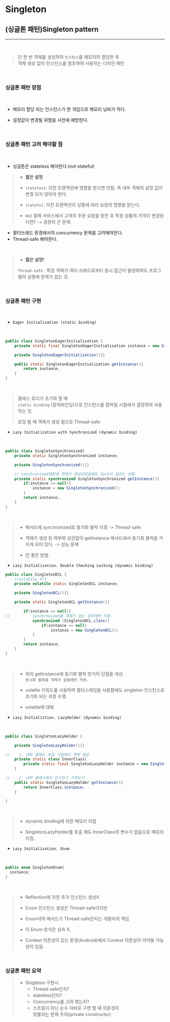 # Singleton

## **(싱글톤 패턴)Singleton pattern**

---

</br>

> 단 한 번 객체를 생성하여 `인스턴스`를 메모리의 할당한 후  
> 객체 생성 없이 인스턴스를 참조하여 사용하는 디자인 패턴

</br>

### **싱글톤 패턴 장점**

</br>

- 메모리 할당 되는 인스턴스가 한 개임으로 메모리 낭비가 적다.

- 설정값이 변경될 위험을 사전에 예방한다.

</br>

### **싱글톤 패턴 고려 해야할 점**

</br>

- 싱글톤은 stateless 해야한다.(not stateful)

> - **짧은 설명**
>
> - `stateless`: 이전 트랜잭션에 영향을 받으면 안됨. 즉 내부 객체의 설정 값이 변경 되지 않아야 한다.
>
> - `stateful`: 이전 트랜잭션의 상황에 따라 요청의 영향을 받는다.
>
> - ex) 결제 서비스에서 고객의 주문 요청을 받은 후 특정 상품의 가격이 변경된다면? -> 굉장히 큰 문제.

- 멀티쓰레드 환경에서의 concurrency 문제를 고려해야한다.
- Thread-safe 해야한다.

</br>

> - **짧은 설명!**
>
> `Thread-safe` : 특정 객체가 여러 쓰레드로부터 동시 접근이 발생하여도 프로그램의 실행에 문제가 없는 것.

</br>

### **싱글톤 패턴 구현**

</br>

- `Eager Initialization (static binding)`

</br>

```java
public class SingletonEagerInitialization {
    private static final SingletonEagerInitialization instance = new SingletonEagerInitialization();

    private SingletonEagerInitialization(){}

    public static SingletonEagerInitialization getInstance(){
        return instance;
    }
}
```

</br>

> 클래스 로더가 초기화 할 때  
> `static binding` (정적바인딩)으로
> 인스턴스를 컴파일 시점에서 결정하여 사용하는 것.
>
> 로딩 될 때 객체가 생성 됨으로 Thread-safe

- `Lazy Initialization with Synchronized (dynamic binding)`

</br>

```java
public class SingletonSynchronized{
    private static SingletonSynchronized instance;

    private SingletonSynchronized(){}

    // synchronized때문에 객체가 생성되었음에도 lock이 걸리는 상황.
    private static synchronized SingletonSynchronized getInstance(){
        if(instance == null){
            instance = new SingletonSynchronized();
        }
        return instance;
    }
}
```

</br>

> - 메서드에 synchronized로 동기화 블럭 지정 -> Thread-safe
>
> - 객체가 생성 된 여부와 상관없이 getInstance 메서드에서 동기화 블럭을 거치게 되어 있다. -> 성능 문제
>
> - 안 좋은 방법.

- `Lazy Initialization. Double Checking Locking (dynamic binding)`

```java
public class SingletonDCL {
    //volatile 추가
    private volatile static SingletonDCL instance;

    private SingletonDCL(){}

    private static SingletonDCL getInstance(){

        if(instance == null){
//          synchrnoized를 객체가 없는 경우에만 적용.
            synchronized (SingletonDCL.class){
                if(instance == null)
                    instance = new SingletonDCL();
            }
        }
        return instance;
    }
}
```

</br>

> - 위의 getInstance에 동기화 블럭 방식의 단점을 개선.  
>   `동시화 블록을 객체가 없을때만 적용.`
>
> - volatile 키워드를 사용하여 멀티스레딩을 사용함에도 singleton 인스턴스로 초기화 되는 과정 수행.
>
> - volatile에 대해

- `Lazy Initializtion. LazyHolder (dynamic binding)`

</br>

```java
public class SingletonLazyHolder {

    private SingletonLazyHolder(){}

//    1. 내부 클래스 로딩 시점에서 객체 생성
    private static class InnerClass{
        private static final SingletonLazyHolder instance = new SingletonLazyHolder();
    }

//    2. 내부 클래스에서 인스턴스 가져오기
    public static SingletonLazyHolder getInstance(){
        return InnerClass.instance;
    }

}

```

</br>

> - dynamic binding에 의한 메모리 이점
>
> - SingletonLazyHolder를 호출 해도 InnerClass의 변수가 없음으로 메모리 이점.

- `Lazy Initialization. Enum`

</br>

```java
public enum SingletonEnum{
  instance;
}
```

</br>

> - Reflection에 의한 추가 인스턴스 생성X
> - Enum 인스턴스 생성은 Thread-safe이지만
> - Enum내의 메서드가 Thread-safe인지는 개발자의 책임
>
> - 이 Enum 방식은 상속 X,
> - Context 의존성이 있는 환경(Android)에서
>   Context 의존성이 끼어들 가능성이 있음.

</br>

### **싱글톤 패턴 요약**

> - Singleton 구현시
>   - Thread-safe인지?
>   - stateless인지?
>   - Concurrency를 고려 했는지?
>   - 스프링이 아닌 순수 자바로 구현 할 때 의존성이  
>     맞물리는 문제 주의(private constructor)

</br>
</br>
</br>
